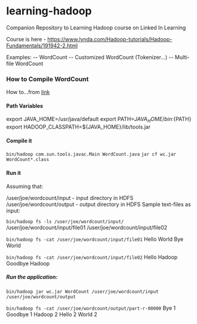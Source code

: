 # learning-hadoop
Companion Repository to Learning Hadoop course on Linked In Learning

Course is here - https://www.lynda.com/Hadoop-tutorials/Hadoop-Fundamentals/191942-2.html

Examples:
-- WordCount
-- Customized WordCount (Tokenizer...)
-- Multi-file WordCount  

### How to Compile WordCount

How to...from [link](https://hadoop.apache.org/docs/r3.0.0/hadoop-mapreduce-client/hadoop-mapreduce-client-core/MapReduceTutorial.html)

#### Path Variables

export JAVA_HOME=/usr/java/default
export PATH=${JAVA_HOME}/bin:${PATH}
export HADOOP_CLASSPATH=${JAVA_HOME}/lib/tools.jar

#### Compile it

`bin/hadoop com.sun.tools.javac.Main WordCount.java`
`jar cf wc.jar WordCount*.class`

#### Run it

Assuming that:

/user/joe/wordcount/input - input directory in HDFS
/user/joe/wordcount/output - output directory in HDFS
Sample text-files as input:

`bin/hadoop fs -ls /user/joe/wordcount/input/`
/user/joe/wordcount/input/file01
/user/joe/wordcount/input/file02

`bin/hadoop fs -cat /user/joe/wordcount/input/file01`
Hello World Bye World

`bin/hadoop fs -cat /user/joe/wordcount/input/file02`
Hello Hadoop Goodbye Hadoop

##### Run the application:

`bin/hadoop jar wc.jar WordCount /user/joe/wordcount/input /user/joe/wordcount/output`

`bin/hadoop fs -cat /user/joe/wordcount/output/part-r-00000`
Bye 1
Goodbye 1
Hadoop 2
Hello 2
World 2
